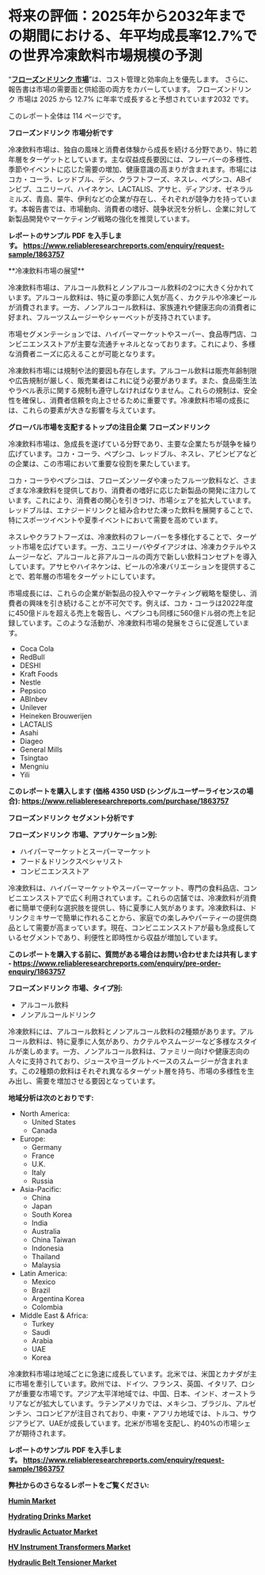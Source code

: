 <p><h1>将来の評価：2025年から2032年までの期間における、年平均成長率12.7%での世界冷凍飲料市場規模の予測</h1></p><p>&ldquo;<strong><a href="https://www.reliableresearchreports.com/frozen-drinks-r1863757?utm_campaign=110&utm_medium=9&utm_source=Github&utm_content=ia&utm_term=06032025&utm_id=frozen-drinks">フローズンドリンク 市場</a></strong>&rdquo;は、コスト管理と効率向上を優先します。 さらに、報告書は市場の需要面と供給面の両方をカバーしています。 フローズンドリンク 市場は 2025 から 12.7% に年率で成長すると予想されています2032 です。</p>
<p>このレポート全体は 114 ページです。</p>
<p><strong>フローズンドリンク 市場分析です</strong></p>
<p><p>冷凍飲料市場は、独自の風味と消費者体験から成長を続ける分野であり、特に若年層をターゲットとしています。主な収益成長要因には、フレーバーの多様性、季節やイベントに応じた需要の増加、健康意識の高まりが含まれます。市場にはコカ・コーラ、レッドブル、デシ、クラフトフーズ、ネスレ、ペプシコ、ABインビブ、ユニリーバ、ハイネケン、LACTALIS、アサヒ、ディアジオ、ゼネラルミルズ、青島、蒙牛、伊利などの企業が存在し、それぞれが競争力を持っています。本報告書では、市場動向、消費者の嗜好、競争状況を分析し、企業に対して新製品開発やマーケティング戦略の強化を推奨しています。</p></p>
<p><strong>レポートのサンプル PDF を入手します。&nbsp;<a href="https://www.reliableresearchreports.com/enquiry/request-sample/1863757?utm_campaign=110&utm_medium=9&utm_source=Github&utm_content=ia&utm_term=06032025&utm_id=frozen-drinks">https://www.reliableresearchreports.com/enquiry/request-sample/1863757</a></strong></p>
<p><p>**冷凍飲料市場の展望**</p><p>冷凍飲料市場は、アルコール飲料とノンアルコール飲料の2つに大きく分かれています。アルコール飲料は、特に夏の季節に人気が高く、カクテルや冷凍ビールが消費されます。一方、ノンアルコール飲料は、家族連れや健康志向の消費者に好まれ、フルーツスムージーやシャーベットが支持されています。</p><p>市場セグメンテーションでは、ハイパーマーケットやスーパー、食品専門店、コンビニエンスストアが主要な流通チャネルとなっております。これにより、多様な消費者ニーズに応えることが可能となります。</p><p>冷凍飲料市場には規制や法的要因も存在します。アルコール飲料は販売年齢制限や広告規制が厳しく、販売業者はこれに従う必要があります。また、食品衛生法やラベル表示に関する規制も遵守しなければなりません。これらの規制は、安全性を確保し、消費者信頼を向上させるために重要です。冷凍飲料市場の成長には、これらの要素が大きな影響を与えています。</p></p>
<p><strong>グローバル市場を支配するトップの注目企業 フローズンドリンク</strong></p>
<p><p>冷凍飲料市場は、急成長を遂げている分野であり、主要な企業たちが競争を繰り広げています。コカ・コーラ、ペプシコ、レッドブル、ネスレ、アビンビアなどの企業は、この市場において重要な役割を果たしています。</p><p>コカ・コーラやペプシコは、フローズンソーダや凍ったフルーツ飲料など、さまざまな冷凍飲料を提供しており、消費者の嗜好に応じた新製品の開発に注力しています。これにより、消費者の関心を引きつけ、市場シェアを拡大しています。レッドブルは、エナジードリンクと組み合わせた凍った飲料を展開することで、特にスポーツイベントや夏季イベントにおいて需要を高めています。</p><p>ネスレやクラフトフーズは、冷凍飲料のフレーバーを多様化することで、ターゲット市場を広げています。一方、ユニリーバやダイアジオは、冷凍カクテルやスムージーなど、アルコールと非アルコールの両方で新しい飲料コンセプトを導入しています。アサヒやハイネケンは、ビールの冷凍バリエーションを提供することで、若年層の市場をターゲットにしています。</p><p>市場成長には、これらの企業が新製品の投入やマーケティング戦略を駆使し、消費者の興味を引き続けることが不可欠です。例えば、コカ・コーラは2022年度に450億ドルを超える売上を報告し、ペプシコも同様に560億ドル弱の売上を記録しています。このような活動が、冷凍飲料市場の発展をさらに促進しています。</p></p>
<p><ul><li>Coca Cola</li><li>RedBull</li><li>DESHI</li><li>Kraft Foods</li><li>Nestle</li><li>Pepsico</li><li>ABInbev</li><li>Unilever</li><li>Heineken Brouwerijen</li><li>LACTALIS</li><li>Asahi</li><li>Diageo</li><li>General Mills</li><li>Tsingtao</li><li>Mengniu</li><li>Yili</li></ul></p>
<p><strong>このレポートを購入します (価格 4350 USD (シングルユーザーライセンスの場合):&nbsp;<a href="https://www.reliableresearchreports.com/purchase/1863757?utm_campaign=110&utm_medium=9&utm_source=Github&utm_content=ia&utm_term=06032025&utm_id=frozen-drinks">https://www.reliableresearchreports.com/purchase/1863757</a></strong></p>
<p><strong>フローズンドリンク セグメント分析です</strong></p>
<p><strong>フローズンドリンク 市場、アプリケーション別:</strong></p>
<p><ul><li>ハイパーマーケットとスーパーマーケット</li><li>フード＆ドリンクスペシャリスト</li><li>コンビニエンスストア</li></ul></p>
<p><p>冷凍飲料は、ハイパーマーケットやスーパーマーケット、専門の食料品店、コンビニエンスストアで広く利用されています。これらの店舗では、冷凍飲料が消費者に簡単で便利な選択肢を提供し、特に夏季に人気があります。冷凍飲料は、ドリンクミキサーで簡単に作れることから、家庭での楽しみやパーティーの提供商品として需要が高まっています。現在、コンビニエンスストアが最も急成長しているセグメントであり、利便性と即時性から収益が増加しています。</p></p>
<p><strong>このレポートを購入する前に、質問がある場合はお問い合わせまたは共有します - <a href="https://www.reliableresearchreports.com/enquiry/pre-order-enquiry/1863757?utm_campaign=110&utm_medium=9&utm_source=Github&utm_content=ia&utm_term=06032025&utm_id=frozen-drinks">https://www.reliableresearchreports.com/enquiry/pre-order-enquiry/1863757</a></strong></p>
<p><strong>フローズンドリンク 市場、タイプ別:</strong></p>
<p><ul><li>アルコール飲料</li><li>ノンアルコールドリンク</li></ul></p>
<p><p>冷凍飲料には、アルコール飲料とノンアルコール飲料の2種類があります。アルコール飲料は、特に夏季に人気があり、カクテルやスムージーなど多様なスタイルが楽しめます。一方、ノンアルコール飲料は、ファミリー向けや健康志向の人々に支持されており、ジュースやヨーグルトベースのスムージーが含まれます。この2種類の飲料はそれぞれ異なるターゲット層を持ち、市場の多様性を生み出し、需要を増加させる要因となっています。</p></p>
<p><strong>地域分析は次のとおりです:</strong></p>
<p><ul>
    <li>
        North America:
        <ul>
            <li>United States</li>
            <li>Canada</li>
        </ul>
    </li>
    <li>
        Europe:
        <ul>
            <li>Germany</li>
            <li>France</li>
            <li>U.K.</li>
            <li>Italy</li>
            <li>Russia</li>
        </ul>
    </li>
    <li>
        Asia-Pacific:
        <ul>
            <li>China</li>
            <li>Japan</li>
            <li>South Korea</li>
            <li>India</li>
            <li>Australia</li>
            <li>China Taiwan</li>
            <li>Indonesia</li>
            <li>Thailand</li>
            <li>Malaysia</li>
        </ul>
    </li>
    <li>
        Latin America:
        <ul>
            <li>Mexico</li>
            <li>Brazil</li>
            <li>Argentina Korea</li>
            <li>Colombia</li>
        </ul>
    </li>
    <li>
        Middle East & Africa:
        <ul>
            <li>Turkey</li>
            <li>Saudi</li>
            <li>Arabia</li>
            <li>UAE</li>
            <li>Korea</li>
        </ul>
    </li>
    </ul></p>
<p><p>冷凍飲料市場は地域ごとに急速に成長しています。北米では、米国とカナダが主に市場を牽引しています。欧州では、ドイツ、フランス、英国、イタリア、ロシアが重要な市場です。アジア太平洋地域では、中国、日本、インド、オーストラリアなどが拡大しています。ラテンアメリカでは、メキシコ、ブラジル、アルゼンチン、コロンビアが注目されており、中東・アフリカ地域では、トルコ、サウジアラビア、UAEが成長しています。北米が市場を支配し、約40%の市場シェアが期待されます。</p></p>
<p><strong>レポートのサンプル PDF を入手します。&nbsp;<a href="https://www.reliableresearchreports.com/enquiry/request-sample/1863757?utm_campaign=110&utm_medium=9&utm_source=Github&utm_content=ia&utm_term=06032025&utm_id=frozen-drinks">https://www.reliableresearchreports.com/enquiry/request-sample/1863757</a></strong></p>
<p><strong></strong></p>
<p><strong></strong></p>
<p><strong></strong></p>
<p><strong></strong></p>
<p><strong>弊社からのさらなるレポートをご覧ください:</strong></p>
<p><strong><p><a href="https://github.com/vigoseiler/Market-Research-Report-List-1/blob/main/humin-market.md?utm_campaign=110&utm_medium=9&utm_source=Github&utm_content=ia&utm_term=06032025&utm_id=frozen-drinks">Humin Market</a></p><p><a href="https://github.com/iquiseeboli/Market-Research-Report-List-1/blob/main/hydrating-drinks-market.md?utm_campaign=110&utm_medium=9&utm_source=Github&utm_content=ia&utm_term=06032025&utm_id=frozen-drinks">Hydrating Drinks Market</a></p><p><a href="https://github.com/haimamuirev8/Market-Research-Report-List-1/blob/main/hydraulic-actuator-market.md?utm_campaign=110&utm_medium=9&utm_source=Github&utm_content=ia&utm_term=06032025&utm_id=frozen-drinks">Hydraulic Actuator Market</a></p><p><a href="https://github.com/daemluari/Market-Research-Report-List-1/blob/main/hv-instrument-transformers-market.md?utm_campaign=110&utm_medium=9&utm_source=Github&utm_content=ia&utm_term=06032025&utm_id=frozen-drinks">HV Instrument Transformers Market</a></p><p><a href="https://github.com/naulasulakr0/Market-Research-Report-List-1/blob/main/hydraulic-belt-tensioner-market.md?utm_campaign=110&utm_medium=9&utm_source=Github&utm_content=ia&utm_term=06032025&utm_id=frozen-drinks">Hydraulic Belt Tensioner Market</a></p></strong></p>
